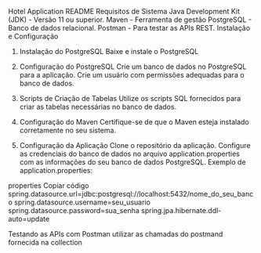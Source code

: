 Hotel Application README
Requisitos de Sistema
Java Development Kit (JDK) - Versão 11 ou superior.
Maven - Ferramenta de gestão 
PostgreSQL - Banco de dados relacional.
Postman - Para testar as APIs REST.
Instalação e Configuração

1. Instalação do PostgreSQL
Baixe e instale o PostgreSQL 
2. Configuração do PostgreSQL
Crie um banco de dados no PostgreSQL para a aplicação.
Crie um usuário com permissões adequadas para o banco de dados.
3. Scripts de Criação de Tabelas
Utilize os scripts SQL fornecidos para criar as tabelas necessárias no banco de dados.

4. Configuração do Maven
Certifique-se de que o Maven esteja instalado corretamente no seu sistema.

6. Configuração da Aplicação
Clone o repositório da aplicação.
Configure as credenciais do banco de dados no arquivo application.properties com as informações do seu banco de dados PostgreSQL.
Exemplo de application.properties:

properties
Copiar código
spring.datasource.url=jdbc:postgresql://localhost:5432/nome_do_seu_banco
spring.datasource.username=seu_usuario
spring.datasource.password=sua_senha
spring.jpa.hibernate.ddl-auto=update

Testando as APIs com Postman
utilizar as chamadas do postmand fornecida na collection
